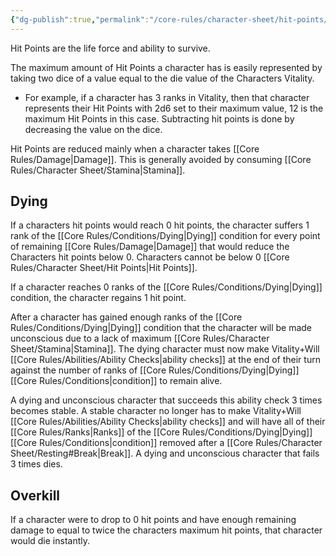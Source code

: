 ```yaml
---
{"dg-publish":true,"permalink":"/core-rules/character-sheet/hit-points/"}
---
```


Hit Points are the life force and ability to survive.

The maximum amount of Hit Points a character has is easily represented by taking two dice of a value equal to the die value of the Characters Vitality. 
- For example, if a character has 3 ranks in Vitality, then that character represents their Hit Points with 2d6 set to their maximum value, 12 is the maximum Hit Points in this case. Subtracting hit points is done by decreasing the value on the dice.

Hit Points are reduced mainly when a character takes [[Core Rules/Damage\|Damage]]. This is generally avoided by consuming [[Core Rules/Character Sheet/Stamina\|Stamina]].

## Dying
If a characters hit points would reach 0 hit points, the character suffers 1 rank of the [[Core Rules/Conditions/Dying\|Dying]] condition for every point of remaining [[Core Rules/Damage\|Damage]] that would reduce the Characters hit points below 0. Characters cannot be below 0 [[Core Rules/Character Sheet/Hit Points\|Hit Points]].

If a character reaches 0 ranks of the [[Core Rules/Conditions/Dying\|Dying]] condition, the character regains 1 hit point.

After a character has gained enough ranks of the [[Core Rules/Conditions/Dying\|Dying]] condition that the character will be made unconscious due to a lack of maximum [[Core Rules/Character Sheet/Stamina\|Stamina]]. The dying character must now make Vitality+Will [[Core Rules/Abilities/Ability Checks\|ability checks]] at the end of their turn against the number of ranks of [[Core Rules/Conditions/Dying\|Dying]] [[Core Rules/Conditions\|condition]] to remain alive.

A dying and unconscious character that succeeds this ability check 3 times becomes stable. A stable character no longer has to make Vitality+Will [[Core Rules/Abilities/Ability Checks\|ability checks]] and will have all of their [[Core Rules/Ranks\|Ranks]] of the [[Core Rules/Conditions/Dying\|Dying]] [[Core Rules/Conditions\|condition]] removed after a [[Core Rules/Character Sheet/Resting#Break\|Break]]. A dying and unconscious character that fails 3 times dies.

## Overkill
If a character were to drop to 0 hit points and have enough remaining damage to equal to twice the characters maximum hit points, that character would die instantly.